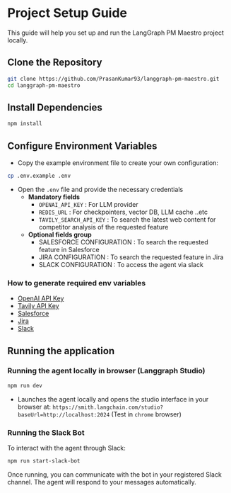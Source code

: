 # Project Setup Guide

This guide will help you set up and run the LangGraph PM Maestro project locally.

## Clone the Repository

```sh
git clone https://github.com/PrasanKumar93/langgraph-pm-maestro.git
cd langgraph-pm-maestro
```

## Install Dependencies

```sh
npm install
```

## Configure Environment Variables

- Copy the example environment file to create your own configuration:

```sh
cp .env.example .env
```

- Open the `.env` file and provide the necessary credentials
  - **Mandatory fields**
    - `OPENAI_API_KEY` : For LLM provider
    - `REDIS_URL` : For checkpointers, vector DB, LLM cache ..etc
    - `TAVILY_SEARCH_API_KEY` : To search the latest web content for competitor analysis of the requested feature
  - **Optional fields group**
    - SALESFORCE CONFIGURATION : To search the requested feature in Salesforce
    - JIRA CONFIGURATION : To search the requested feature in Jira
    - SLACK CONFIGURATION : To access the agent via slack

### How to generate required env variables

- [OpenAI API Key](./how-tos/openai.md)
- [Tavily API Key](./how-tos/tavily-key.md)
- [Salesforce](./how-tos/salesforce.md)
- [Jira](./how-tos/jira.md)
- [Slack](./how-tos/slack.md)

## Running the application

### Running the agent locally in browser (Langgraph Studio)

```sh
npm run dev
```

- Launches the agent locally and opens the studio interface in your browser at:
  `https://smith.langchain.com/studio?baseUrl=http://localhost:2024` (Test in `chrome` browser)

### Running the Slack Bot

To interact with the agent through Slack:

```sh
npm run start-slack-bot
```

Once running, you can communicate with the bot in your registered Slack channel. The agent will respond to your messages automatically.
